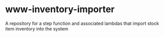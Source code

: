 # www-inventory-importer
A repository for a step function and associated lambdas that import stock item inventory into the system
